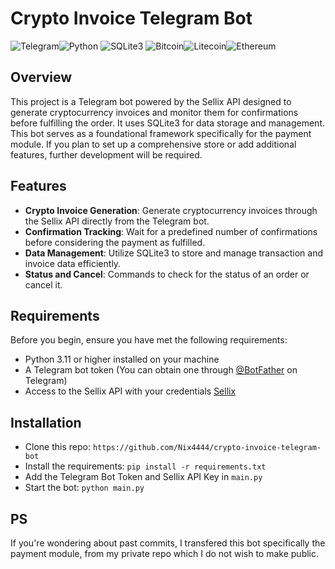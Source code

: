 # Crypto Invoice Telegram Bot 
![Telegram](https://img.shields.io/badge/Telegram-2CA5E0?style=for-the-badge&logo=telegram&logoColor=white)![Python](https://img.shields.io/badge/Python-3776AB?style=for-the-badge&logo=python&logoColor=white) ![SQLite3](https://img.shields.io/badge/SQLite-07405E?style=for-the-badge&logo=sqlite&logoColor=white)
![Bitcoin](https://img.shields.io/badge/Bitcoin-000000?style=for-the-badge&logo=bitcoin&logoColor=white)![Litecoin](https://img.shields.io/badge/Litecoin-A6A9AA?style=for-the-badge&logo=Litecoin&logoColor=white)![Ethereum](https://img.shields.io/badge/Ethereum-3C3C3D?style=for-the-badge&logo=Ethereum&logoColor=white)



## Overview

This project is a Telegram bot powered by the Sellix API designed to generate cryptocurrency invoices and monitor them for confirmations before fulfilling the order. It uses SQLite3 for data storage and management. This bot serves as a foundational framework specifically for the payment module. If you plan to set up a comprehensive store or add additional features, further development will be required.

## Features

- **Crypto Invoice Generation**: Generate cryptocurrency invoices through the Sellix API directly from the Telegram bot.
- **Confirmation Tracking**: Wait for a predefined number of confirmations before considering the payment as fulfilled.
- **Data Management**: Utilize SQLite3 to store and manage transaction and invoice data efficiently.
- **Status and Cancel**: Commands to check for the status of an order or cancel it.

## Requirements

Before you begin, ensure you have met the following requirements:
- Python 3.11 or higher installed on your machine
- A Telegram bot token (You can obtain one through [@BotFather](https://t.me/botfather) on Telegram)
- Access to the Sellix API with your credentials [Sellix](https://sellix.io)

## Installation
- Clone this repo: ```https://github.com/Nix4444/crypto-invoice-telegram-bot```
- Install the requirements: ```pip install -r requirements.txt```
- Add the Telegram Bot Token and Sellix API Key in ``main.py``
- Start the bot: ```python main.py```


## PS
If you're wondering about past commits, I transfered this bot specifically the payment module, from my private repo which I do not wish to make public.